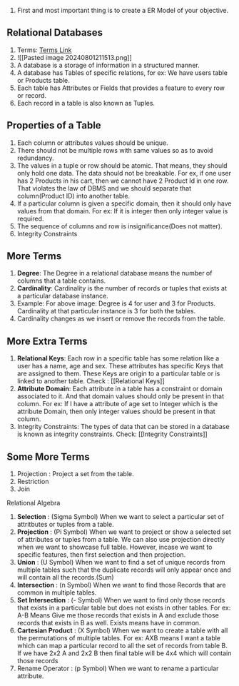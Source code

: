 1. First and most important thing is to create a ER Model of your objective.


## Relational Databases
1. Terms: [Terms Link](https://www.upi.pr.it/docs/easfg/easvrfgp7.htm)
2. ![[Pasted image 20240801211513.png]]
3. A database is a storage of information in a structured manner.
4. A database has Tables of specific relations, for ex: We have users table or Products table.
5. Each table has Attributes or Fields that provides a feature to every row or record.
6. Each record in a table is also known as Tuples.

## Properties of a Table
1. Each column or attributes values should be unique.
2. There should not be multiple rows with same values so as to avoid redundancy.
3. The values in a tuple or row should be atomic. That means, they should only hold one data. The data should not be breakable. For ex, if one user has 2 Products in his cart, then we cannot have 2 Product Id in one row. That violates the law of DBMS and we should separate that column(Product ID) into another table.
4. If a particular column is given a specific domain, then it should only have values from that domain. For ex: If it is integer then only integer value is required.
5. The sequence of columns and row is insignificance(Does not matter).
6. Integrity Constraints
## More Terms
1. **Degree**: The Degree in a relational database means the number of columns that a table contains.
2. **Cardinality**: Cardinality is the number of records or tuples that exists at a particular database instance.
3. Example: For above image: Degree is 4 for user and 3 for Products. Cardinality at that particular instance is 3 for both the tables.
4. Cardinality changes as we insert or remove the records from the table.

## More Extra Terms
1. **Relational Keys**: Each row in a specific table has some relation like a user has a name, age and sex. These attributes has specific Keys that are assigned to them. These Keys are origin to a particular table or is linked to another table. Check : [[Relational Keys]]
2. **Attribute Domain**: Each attribute in a table has a constraint or domain associated to it. And that domain values should only be present in that column. For ex: If I have a attribute of age set to Integer which is the attribute Domain, then only integer values should be present in that column.
3. Integrity Constraints: The types of data that can be stored in a database is known as integrity constraints. Check: [[Integrity Constraints]]
## Some More Terms
1. Projection : Project a set from the table.
2. Restriction
3. Join

Relational Algebra
1. **Selection** : (Sigma Symbol) When we want to select a particular set of attritbutes or tuples from a table.
2. **Projection** : (Pi Symbol) When we want to project or show a selected set of attributes or tuples from a table. We can also use projection directly when we want to showcase full table. However, incase we want to specific features, then first selection and then projection.
3. **Union** : (U Symbol) When we want to find a set of unique records from multiple tables such that the duplicate records will only appear once and will contain all the records.(Sum)
4. **Intersection** : (n Symbol) When we want to find those Records that are common in multiple tables.
5. **Set Intersection** : (- Symbol) When we want to find only those records that exists in a particular table but does not exists in other tables. For ex: A-B Means Give me those records that exists in A and exclude those records that exists in B as well. Exists means have in common.
6. **Cartesian Product** : (X Symbol) When we want to create a table with all the permutations of multiple tables. For ex: AXB means I want a table which can map a particular record to all the set of records from table B. If we have 2x2 A and 2x2 B then final table will be 4x4 which will contain those records
7. Rename Operator : (p Symbol) When we want to rename a particular attribute.